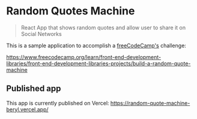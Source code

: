 # Random Quotes Machine

> React App that shows random quotes and allow user to share it on Social Networks

This is a sample application to accomplish a [freeCodeCamp's](https://www.freecodecamp.org/learn/) challenge:

https://www.freecodecamp.org/learn/front-end-development-libraries/front-end-development-libraries-projects/build-a-random-quote-machine

## Published app

This app is currently published on Vercel: https://random-quote-machine-beryl.vercel.app/

